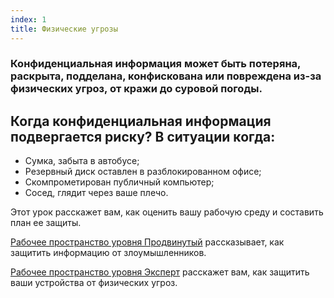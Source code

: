 ```yaml
---
index: 1
title: Физические угрозы
---
```

### Конфиденциальная информация может быть потеряна, раскрыта, подделана, конфискована или повреждена из-за физических угроз, от кражи до суровой погоды.

## Когда конфиденциальная информация подвергается риску? В ситуации когда:

* Сумка, забыта в автобусе;
* Резервный диск оставлен в разблокированном офисе;
* Скомпрометирован публичный компьютер;
* Сосед, глядит через ваше плечо.

Этот урок расскажет вам, как оценить вашу рабочую среду и составить план ее защиты.

[Рабочее пространство уровня Продвинутый](umbrella://information/protect-your-workspace/advanced) рассказывает, как защитить информацию от злоумышленников.

[Рабочее пространство уровня Эксперт](umbrella://information/protect-your-workspace/expert) расскажет вам, как защитить ваши устройства от физических угроз.
